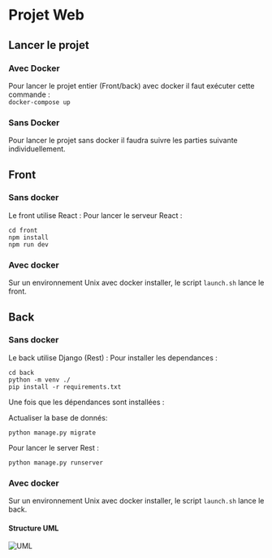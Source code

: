 # Projet Web
## Lancer le projet
### Avec Docker
Pour lancer le projet entier (Front/back) avec docker il faut exécuter cette commande :  
```docker-compose up```  
### Sans Docker
Pour lancer le projet sans docker il faudra suivre les parties suivante individuellement.  

## Front  
### Sans docker
Le front utilise React : 
Pour lancer le serveur React : 
```
cd front
npm install 
npm run dev
```
### Avec docker
Sur un environnement Unix avec docker installer, le script ```launch.sh``` lance le front.  

## Back
### Sans docker
Le back utilise Django (Rest) :
Pour installer les dependances :
```
cd back
python -m venv ./     
pip install -r requirements.txt
```

Une fois que les dépendances sont installées :

Actualiser la base de donnés:
```
python manage.py migrate
```

Pour lancer le server Rest :
```
python manage.py runserver
```

### Avec docker
Sur un environnement Unix avec docker installer, le script ```launch.sh``` lance le back.


#### Structure UML

![UML](./git_docs/uml.png)